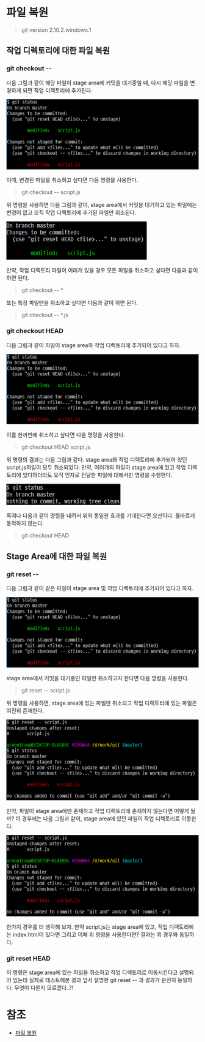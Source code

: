 # 파일 복원

> git version 2.10.2.windows.1

## 작업 디렉토리에 대한 파일 복원 

### git checkout -- <file>

다음 그림과 같이 해당 파일이 stage area에 커밋을 대기중일 때, 다시 해당 파일을 변경하게 되면 작업 디렉토리에 추가된다. 

![before git checkout -- script.js](checkout_--_filename.png)

이때, 변경된 파일을 취소하고 싶다면 다음 명령을 사용한다. 

> git checkout -- script.js

위 명령을 사용하면 다음 그림과 같이, stage area에서 커밋을 대기하고 있는 파일에는 변경이 없고 오직 작업 디렉토리에 추가된 파일만 취소된다. 

![after git checkout -- script.js](after_checkout_--_filename.png)

만약, 작업 디렉토리 파일이 여러개 있을 경우 모든 파일을 취소하고 싶다면 다음과 같이 하면 된다.

> git checkout -- *

또는 특정 파일만을 취소하고 싶다면 다음과 같이 하면 된다. 

> git checkout -- *.js

### git checkout HEAD <file>

다음 그림과 같이 파일이 stage area와 작업 디렉토리에 추가되어 있다고 하자. 

![before git checkout HEAD script.js](checkout_--_filename.png)

이를 한꺼번에 취소하고 싶다면 다음 명령을 사용한다. 

> git checkout HEAD script.js

위 명령의 결과는 다음 그림과 같다. stage area와 작업 디렉토리에 추가되어 있던 script.js파일이 모두 취소되었다. 
만약, 여러개의 파일이 stage area에 있고 작업 디렉토리에 있다하더라도 오직 인자로 전달한 파일에 대해서만 명령을 수행한다. 

![after git checkout HEAD script.js](checkout_--_HEAD_filename.png)

혹여나 다음과 같이 명령을 내려서 위와 동일한 효과를 기대한다면 오산이다. 옳바르게 동작하지 않는다. 

> git checkout HEAD

## Stage Area에 대한 파일 복원 

### git reset -- <file>

다음 그림과 같이 같은 파일이 stage area 및 작업 디렉토리에 추가되어 있다고 하자.

![before git reset -- script.js](checkout_--_filename.png)

stage area에서 커밋을 대기중인 파일만 취소하고자 한다면 다음 명령을 사용한다. 

> git reset -- script.js

위 명령을 사용하면, stage area에 있는 파일만 취소되고 작업 디렉토리에 있는 파일은 여전히 존재한다. 

![after git reset -- filename](after_reset_filename_2.png)

만약, 파일이 stage area에만 존재하고 작업 디렉토리에 존재하지 않는다면 어떻게 될까? 이 경우에는 다음 그림과 같이, stage area에 있던 파일이 작업 디렉토리로 이동한다. 

![after git reset -- filename](after_reset_filename_2.png)

한가지 경우를 더 생각해 보자. 만약 script.js는 stage area에 있고, 작업 디렉토리에는 index.html이 있다면 그리고 이때 위 명령을 사용한다면? 결과는 위 경우와 동일하다.  

### git reset HEAD <file>

이 명령은 stage area에 있는 파일을 취소하고 작업 디렉토리로 이동시킨다고 설명되어 있는데 실제로 테스트해본 결과 앞서 설명한 git reset -- <file>과 결과가 완전히 동일하다. 
무엇이 다른지 모르겠다..?!


# 참조

* [파일 복원](https://mylko72.gitbooks.io/git/content/restore/file.html)
